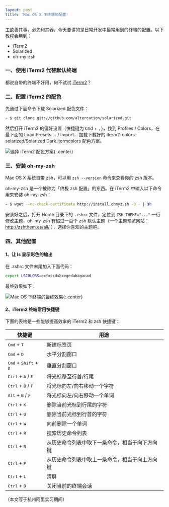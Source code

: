 ```yaml
---
layout: post
title: 'Mac OS X 下终端的配置'
---
```


工欲善其事，必先利其器，今天要讲的是日常开发中最常用到的终端的配置。以下教程会用到：

* iTerm2
* Solarized
* oh-my-zsh

### 一、使用 iTerm2 代替默认终端

都说自带的终端不好用，何不试试 [iTerm2](https://www.iterm2.com/)？

### 二、配置 iTerm2 的配色

先通过下面命令下载 Solarized 配色文件：

~~~sh
~ $ git clone git://github.com/altercation/solarized.git
~~~

然后打开 iTerm2 的偏好设置（快捷键为 <kbd>Cmd</kbd> + <kbd>,</kbd>），找到 Profiles / Colors，在最下面的 Load Presets ... / Import... 加载下载好的 iterm2-colors-solarized/Solarized Dark.itermcolors 配色方案。

![选择 iTerm2 配色方案](http://yianbin.qiniudn.com/blog!iterm-preference.jpg){:.center}

### 三、安装 oh-my-zsh

Mac OS X 系统自带 zsh，可以用 `zsh --version` 命令来查看你的 zsh 版本。

oh-my-zsh 是一个被称为「终极 zsh 配置」的东西。在 iTerm2 中输入以下命令用来安装 oh-my-zsh：

~~~sh
~ $ wget --no-check-certificate http://install.ohmyz.sh -O - | sh
~~~

安装好之后，打开 Home 目录下的 `.zshrc` 文件，定位到 `ZSH_THEME="..."` 一行修改主题，oh-my-zsh 有超过一百个 zsh 默认主题（一个主题预览网站：http://zshthem.es/all/ ），选择你喜欢的主题吧。

### 四、其他配置

#### 1、让 ls 显示彩色的输出

在 .zshrc 文件末尾加入下面代码：

~~~sh
export LSCOLORS=exfxcxdxbxegedabagacad
~~~

最终效果如下：

![Mac OS 下终端的最终效果](http://yianbin.qiniudn.com/blog!mac-os-terminal.jpg){:.center}

#### 2、iTerm2 终端常用快捷键

下面的表格是一些能够提高效率的 iTerm2 和 zsh 快捷键：

| 快捷键                                           | 用途                                           |
|--------------------------------------------------|------------------------------------------------|
| <kbd>Cmd</kbd> + <kbd>T</kbd>                    | 新建标签页                                     |
| <kbd>Cmd</kbd> + <kbd>D</kbd>                    | 水平分割窗口                                   |
| <kbd>Cmd</kbd> + <kbd>Shift</kbd> + <kbd>D</kbd> | 垂直分割窗口                                   |
| <kbd>Ctrl</kbd> + <kbd>A</kbd> / <kbd>E</kbd>    | 将光标移至行首/行尾                            |
| <kbd>Ctrl</kbd> + <kbd>B</kbd> / <kbd>F</kbd>    | 将光标向左/向右移动一个字符                    |
| <kbd>Alt</kbd> + <kbd>B</kbd> / <kbd>F</kbd>     | 将光标向左/向右移动一个单词                    |
| <kbd>Ctrl</kbd> + <kbd>K</kbd>                   | 删除当前光标到行尾的字符                       |
| <kbd>Ctrl</kbd> + <kbd>U</kbd>                   | 删除当前光标到行首的字符                       |
| <kbd>Ctrl</kbd> + <kbd>W</kbd>                   | 向前删除一个单词                               |
| <kbd>Ctrl</kbd> + <kbd>R</kbd>                   | 搜索历史命令列表                               |
| <kbd>Ctrl</kbd> + <kbd>N</kbd>                   | 从历史命令列表中取下一条命令，相当于向下方向键 |
| <kbd>Ctrl</kbd> + <kbd>P</kbd>                   | 从历史命令列表中取上一条命令，相当于向上方向键 |
| <kbd>Ctrl</kbd> + <kbd>L</kbd>                   | 清屏                                           |
| <kbd>Ctrl</kbd> + <kbd>D</kbd>                   | 关闭当前的终端会话                             |

（本文写于杭州阿里实习期间）